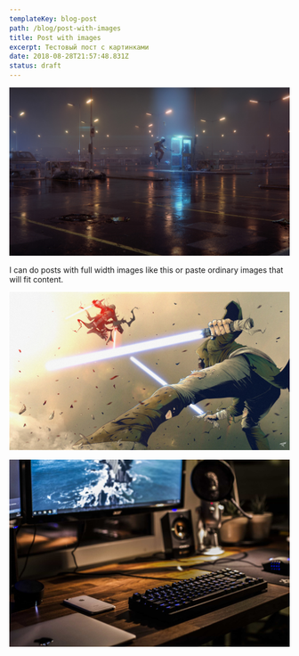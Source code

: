 ```yaml
---
templateKey: blog-post
path: /blog/post-with-images
title: Post with images
excerpt: Тестовый пост с картинками
date: 2018-08-28T21:57:48.831Z
status: draft
---
```


<div class="full-image"></div>

![Full width image](/uploads/cornelius-dammrich-52hz-shot-a-web-high.jpg)

I can do posts with full width images like this or paste ordinary images that will fit content.

![Another image, ordinary content width](./tonton-revolver-coders-strike-back.jpg)

![some other image](/uploads/photo-1489257712451-3a66755ca19c.jpg)